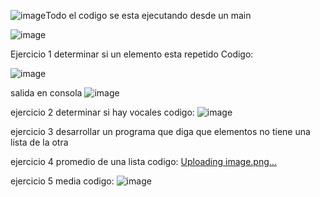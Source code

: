![image](https://github.com/user-attachments/assets/27d7a86f-a39c-4f5b-ac3e-a516bfb8e0e7)Todo el codigo se esta ejecutando desde un main

![image](https://github.com/user-attachments/assets/dd5c57bc-8e03-4a6b-980e-a90d72c94073)

Ejercicio 1 determinar si un elemento esta repetido
Codigo:

![image](https://github.com/user-attachments/assets/ec0c6030-2793-4215-b3e1-31d94d7fd342)

salida en consola
![image](https://github.com/user-attachments/assets/c44cc780-3f98-4e0b-9680-65b9dc85cfb5)

ejercicio 2 determinar si hay vocales
codigo:
![image](https://github.com/user-attachments/assets/557379d2-36de-4de2-b448-8730d1bd2c58)

ejercicio 3 desarrollar un programa que diga que elementos no tiene una lista de la otra

ejercicio 4 promedio de una lista
codigo:
[Uploading image.png…]()

ejercicio 5 media 
codigo:
![image](https://github.com/user-attachments/assets/99e22694-cde7-43ce-a49c-e492bc7f65ff)



